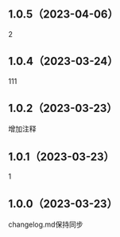 ## 1.0.5（2023-04-06）
2
## 1.0.4（2023-03-24）
111
## 1.0.2（2023-03-23）
增加注释
## 1.0.1（2023-03-23）
1
## 1.0.0（2023-03-23）
changelog.md保持同步
